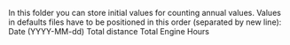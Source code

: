 In this folder you can store initial values for counting annual values.
Values in defaults files have to be positioned in this order (separated by new line):
Date (YYYY-MM-dd)
Total distance
Total Engine Hours
